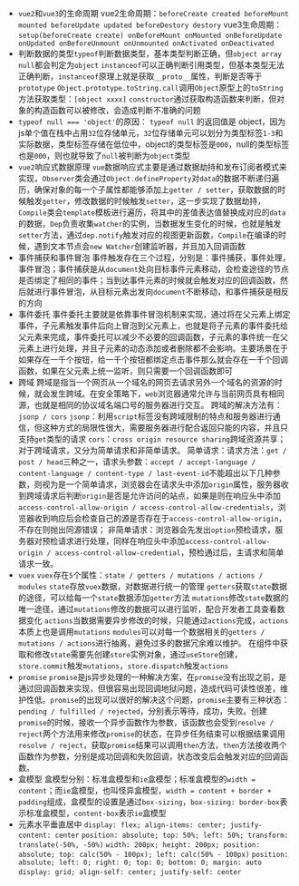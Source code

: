 * `vue2`和`vue3`的生命周期
  vue2生命周期：`beforeCreate created beforeMount mounted beforeUpdate updated beforeDestory destory`
  vue3生命周期：`setup(beforeCreate create) onBeforeMount onMounted onBeforeUpdate onUpdated onBeforeUnmount onUnmounted onActivated onDeactivated`
* 判断数据的类型`typeof`判断数据类型，基本类型判断正确，但`object array null`都会判定为`object`
  `instanceof`可以正确判断引用类型，但基本类型无法正确判断，`instanceof`原理上就是获取`__proto__`属性，判断是否等于`prototype`
  `Object.prototype.toString.call`调用`Object`原型上的`toString`方法获取类型：`[object xxxx]`
  `constructor`通过获取构造函数来判断，但对象的构造函数可以被修改，会造成判断不准确的问题
* `typeof null === 'object'`的原因：
  `typeof null` 的返回值是 object，因为js单个值在栈中占用`32`位存储单元，`32`位存储单元可以划分为类型标签`1-3`和实际数据，类型标签存储在低位中，object的类型标签是`000`，null的类型标签也是`000`，则也就导致了`null`被判断为`object`类型
* `vue2`响应式数据原理
  `vue`数据响应式主要是通过数据劫持和发布订阅者模式来实现，`Observer`类会通过`Object.defineProperty`对`data`的数据不断递归遍历，确保对象的每一个子属性都能够添加上`getter / setter`，获取数据的时候触发`getter`，修改数据的时候触发`setter`，这一步实现了数据劫持，`Compile`类会`template`模板进行遍历，将其中的差值表达值替换成对应的`data`的数据，`Dep`负责收集`watcher`的实例，当数据发生变化的时候，也就是触发`setter`方法，通过`dep.notify`触发对应的视图更新函数，`Compile`在编译的时候，遇到文本节点会`new Watcher`创建监听器，并且加入回调函数
* 事件捕获和事件冒泡
  事件触发存在三个过程，分别是：事件捕获，事件处理，事件冒泡；事件捕获是从`document`处向目标事件元素移动，会检查途径的节点是否绑定了相同的事件；当到达事件元素的时候就会触发对应的回调函数，然后就进行事件冒泡，从目标元素出发向`document`不断移动，和事件捕获是相反的方向
* 事件委托
  事件委托主要就是依靠事件冒泡机制来实现，通过将在父元素上绑定事件，子元素触发事件后向上冒泡到父元素上，也就是将子元素的事件委托给父元素来完成，事件委托可以减少不必要的回调函数，子元素的事件统一在父元素上进行处理，并且子元素的动态添加或者删除都不会影响。主要场景在于如果存在一千个按钮，给一千个按钮都绑定点击事件那么就会存在一千个回调函数，如果在父元素上统一监听，则只需要一个回调函数即可
* 跨域
  跨域是指当一个网页从一个域名的网页去请求另外一个域名的资源的时候，就会发生跨域。在安全策略下，`web`浏览器通常允许与当前网页具有相同源，也就是相同的协议域名端口号的服务器进行交互。
  跨域的解决方法有：`jsonp / cors`
  `jsonp`：利用`script`标签没有跨域限制的特点和服务器进行通信，但这种方式的局限性很大，需要服务器进行配合返回只能的内容，并且只支持`get`类型的请求
  `cors`：`cross origin resource sharing`跨域资源共享；对于跨域请求，又分为简单请求和非简单请求。
  简单请求：请求方法：`get / post / head`三种之一，请求头参数：`accept / accept-language / content-language / content-type / last-event-id`不能超出以下几种参数，则视为是一个简单请求，浏览器会在请求头中添加`origin`属性，服务器收到跨域请求后判断`origin`是否是允许访问的站点，如果是则在响应头中添加`access-control-allow-origin / access-control-allow-credentials`，浏览器收到响应后会检查自己的源是否存在于`access-control-allow-origin`，不存在则抛出同源错误；
  非简单请求：浏览器会先发出`option`预检请求，服务器对预检请求进行处理，同样在响应头中添加`access-control-allow-origin / access-control-allow-credential`，预检通过后，主请求和简单请求一致。
* `vuex`
  `vuex`存在`5`个属性：`state / getters / mutations / actions / modules`
  `state`存放`vuex`数据，对数据进行统一的管理
  `getters`获取`state`数据的途径，可以给每一个`state`数据添加`getter`方法
  `mutations`修改`state`数据的唯一途径，通过`mutations`修改的数据可以进行监听，配合开发者工具查看数据变化
  `actions`当数据需要异步修改的时候，只能通过`actions`完成，`actions`本质上也是调用`mutations`
  `modules`可以对每一个数据相关的`getters / mutations / actions`进行抽离，避免过多的数据冗余难以维护。
  在组件中获取和修改`state`需要先创建`store`实例对象，通过`useStore`创建，`store.commit`触发`mutations`，`store.dispatch`触发`actions`
* `promise`
  `promise`是js异步处理的一种解决方案，在`promise`没有出现之前，是通过回调函数来实现，但很容易出现回调地狱问题，造成代码可读性很差，维护性低。`promise`的出现可以很好的解决这个问题，`promise`主要有三种状态：`pending / fulfilled / rejected`，分别表示等待，成功，失败。创建`promise`的时候，接收一个异步函数作为参数，该函数也会受到`resolve / reject`两个方法用来修改`promise`的状态，在异步任务结束可以根据结果调用`resolve / reject`，获取`promise`结果可以调用`then`方法，`then`方法接收两个函数作为参数，分别是成功回调和失败回调，状态改变后会触发对应的回调函数。
* 盒模型
  盒模型分别：标准盒模型和`ie`盒模型；标准盒模型的`width = content`；而`ie`盒模型，也叫怪异盒模型，`width = content + border + padding`组成，盒模型的设置是通过`box-sizing`，`box-sizing: border-box`表示标准盒模型，`content-box`表示`ie`盒模型
* 元素水平垂直居中
  `display: flex; align-items: center; justify-content: center`
  `position: absolute; top: 50%; left: 50%; transform: translate(-50%, -50%)`
  `width: 200px; height: 200px; position: absolute; top: calc(50% - 100px); left: calc(50% - 100px)`
  `position: absolute; left: 0; right: 0; top: 0; bottom: 0; margin: auto`
  `display: grid; align-self: center; justify-self: center`

